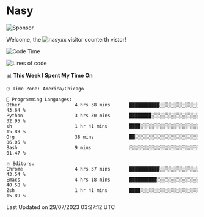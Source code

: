 # Nasy

<!--
<p align="center">
<img height="200" src="https://github-readme-stats.vercel.app/api?username=nasyxx&count_private=true&show_icons=true&theme=dracula&include_all_commits=true"/>
<img height="200" src="https://github-readme-stats.vercel.app/api/top-langs/?username=nasyxx&theme=dracula&hide=html,jupyter+notebook&count_private=true&show_icons=true"/>
</p>

  
----------------
-->

![Sponsor](https://img.shields.io/static/v1.svg?label=Sponsor&message=%E2%9D%A4&logo=GitHub&style=flat&color=pink)
 
Welcome, the ![nasyxx visitor counter](https://count.getloli.com/get/@nasyxx?theme=rule34)th vistor!
 
<!--START_SECTION:waka-->
![Code Time](http://img.shields.io/badge/Code%20Time-3%2C612%20hrs%2017%20mins-blue)

![Lines of code](https://img.shields.io/badge/From%20Hello%20World%20I%27ve%20Written-6.3%20million%20lines%20of%20code-blue)

📊 **This Week I Spent My Time On** 

```text
🕑︎ Time Zone: America/Chicago

💬 Programming Languages: 
Other                    4 hrs 38 mins       ███████████░░░░░░░░░░░░░░   43.64 % 
Python                   3 hrs 30 mins       ████████░░░░░░░░░░░░░░░░░   32.95 % 
sh                       1 hr 41 mins        ████░░░░░░░░░░░░░░░░░░░░░   15.89 % 
Org                      38 mins             ██░░░░░░░░░░░░░░░░░░░░░░░   06.05 % 
Bash                     9 mins              ░░░░░░░░░░░░░░░░░░░░░░░░░   01.47 % 

🔥 Editors: 
Chrome                   4 hrs 37 mins       ███████████░░░░░░░░░░░░░░   43.54 % 
Emacs                    4 hrs 18 mins       ██████████░░░░░░░░░░░░░░░   40.58 % 
Zsh                      1 hr 41 mins        ████░░░░░░░░░░░░░░░░░░░░░   15.89 % 
```


 Last Updated on 29/07/2023 03:27:12 UTC
<!--END_SECTION:waka-->

<!-- ![visitors](https://visitor-badge.laobi.icu/badge?page_id=nasyxx.nasyxx) -->
